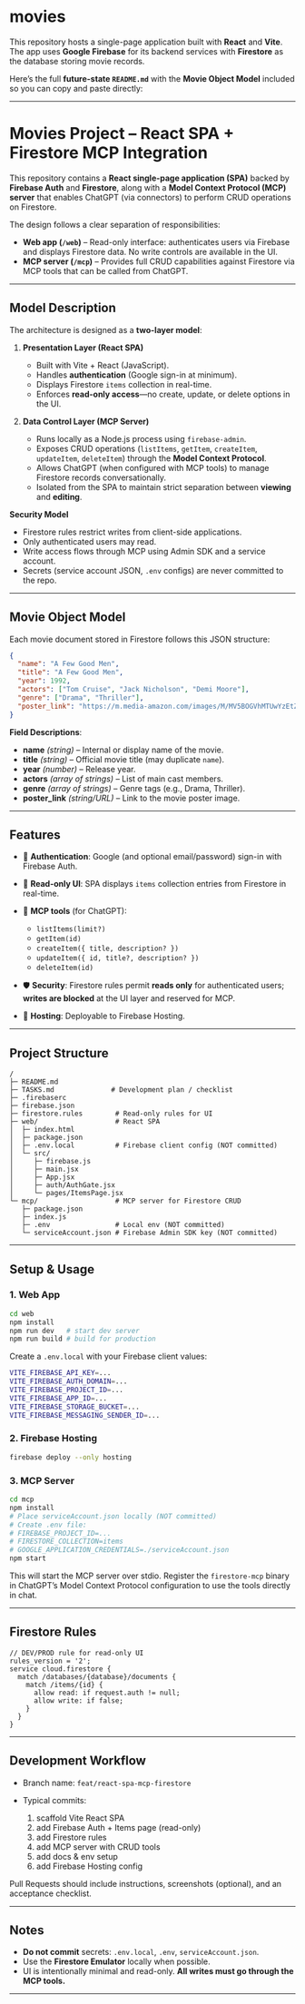 # movies

This repository hosts a single-page application built with **React** and **Vite**. The app uses **Google Firebase** for its backend services with **Firestore** as the database storing movie records.

Here’s the full **future-state `README.md`** with the **Movie Object Model** included so you can copy and paste directly:

---

# Movies Project – React SPA + Firestore MCP Integration

This repository contains a **React single-page application (SPA)** backed by **Firebase Auth** and **Firestore**, along with a **Model Context Protocol (MCP) server** that enables ChatGPT (via connectors) to perform CRUD operations on Firestore.

The design follows a clear separation of responsibilities:

* **Web app (`/web`)** – Read-only interface: authenticates users via Firebase and displays Firestore data. No write controls are available in the UI.
* **MCP server (`/mcp`)** – Provides full CRUD capabilities against Firestore via MCP tools that can be called from ChatGPT.

---

## Model Description

The architecture is designed as a **two-layer model**:

1. **Presentation Layer (React SPA)**

   * Built with Vite + React (JavaScript).
   * Handles **authentication** (Google sign-in at minimum).
   * Displays Firestore `items` collection in real-time.
   * Enforces **read-only access**—no create, update, or delete options in the UI.

2. **Data Control Layer (MCP Server)**

   * Runs locally as a Node.js process using `firebase-admin`.
   * Exposes CRUD operations (`listItems`, `getItem`, `createItem`, `updateItem`, `deleteItem`) through the **Model Context Protocol**.
   * Allows ChatGPT (when configured with MCP tools) to manage Firestore records conversationally.
   * Isolated from the SPA to maintain strict separation between **viewing** and **editing**.

**Security Model**

* Firestore rules restrict writes from client-side applications.
* Only authenticated users may read.
* Write access flows through MCP using Admin SDK and a service account.
* Secrets (service account JSON, `.env` configs) are never committed to the repo.

---

## Movie Object Model

Each movie document stored in Firestore follows this JSON structure:

```json
{
  "name": "A Few Good Men",
  "title": "A Few Good Men",
  "year": 1992,
  "actors": ["Tom Cruise", "Jack Nicholson", "Demi Moore"],
  "genre": ["Drama", "Thriller"],
  "poster_link": "https://m.media-amazon.com/images/M/MV5BOGVhMTUwYzEtZGQ1ZC00Nzg1LTk0OGUtMDk0NDM0ZmZlN2E0XkEyXkFqcGc@._V1_SX300.jpg"
}
```

**Field Descriptions**:

* **name** *(string)* – Internal or display name of the movie.
* **title** *(string)* – Official movie title (may duplicate `name`).
* **year** *(number)* – Release year.
* **actors** *(array of strings)* – List of main cast members.
* **genre** *(array of strings)* – Genre tags (e.g., Drama, Thriller).
* **poster\_link** *(string/URL)* – Link to the movie poster image.

---

## Features

* 🔐 **Authentication**: Google (and optional email/password) sign-in with Firebase Auth.
* 📖 **Read-only UI**: SPA displays `items` collection entries from Firestore in real-time.
* 🔧 **MCP tools** (for ChatGPT):

  * `listItems(limit?)`
  * `getItem(id)`
  * `createItem({ title, description? })`
  * `updateItem({ id, title?, description? })`
  * `deleteItem(id)`
* 🛡️ **Security**: Firestore rules permit **reads only** for authenticated users; **writes are blocked** at the UI layer and reserved for MCP.
* 🚀 **Hosting**: Deployable to Firebase Hosting.

---

## Project Structure

```
/
├─ README.md
├─ TASKS.md              # Development plan / checklist
├─ .firebaserc
├─ firebase.json
├─ firestore.rules        # Read-only rules for UI
├─ web/                   # React SPA
│  ├─ index.html
│  ├─ package.json
│  ├─ .env.local          # Firebase client config (NOT committed)
│  └─ src/
│     ├─ firebase.js
│     ├─ main.jsx
│     ├─ App.jsx
│     ├─ auth/AuthGate.jsx
│     └─ pages/ItemsPage.jsx
└─ mcp/                   # MCP server for Firestore CRUD
   ├─ package.json
   ├─ index.js
   ├─ .env                # Local env (NOT committed)
   └─ serviceAccount.json # Firebase Admin SDK key (NOT committed)
```

---

## Setup & Usage

### 1. Web App

```bash
cd web
npm install
npm run dev   # start dev server
npm run build # build for production
```

Create a `.env.local` with your Firebase client values:

```bash
VITE_FIREBASE_API_KEY=...
VITE_FIREBASE_AUTH_DOMAIN=...
VITE_FIREBASE_PROJECT_ID=...
VITE_FIREBASE_APP_ID=...
VITE_FIREBASE_STORAGE_BUCKET=...
VITE_FIREBASE_MESSAGING_SENDER_ID=...
```

### 2. Firebase Hosting

```bash
firebase deploy --only hosting
```

### 3. MCP Server

```bash
cd mcp
npm install
# Place serviceAccount.json locally (NOT committed)
# Create .env file:
# FIREBASE_PROJECT_ID=...
# FIRESTORE_COLLECTION=items
# GOOGLE_APPLICATION_CREDENTIALS=./serviceAccount.json
npm start
```

This will start the MCP server over stdio. Register the `firestore-mcp` binary in ChatGPT’s Model Context Protocol configuration to use the tools directly in chat.

---

## Firestore Rules

```
// DEV/PROD rule for read-only UI
rules_version = '2';
service cloud.firestore {
  match /databases/{database}/documents {
    match /items/{id} {
      allow read: if request.auth != null;
      allow write: if false;
    }
  }
}
```

---

## Development Workflow

* Branch name: `feat/react-spa-mcp-firestore`
* Typical commits:

  1. scaffold Vite React SPA
  2. add Firebase Auth + Items page (read-only)
  3. add Firestore rules
  4. add MCP server with CRUD tools
  5. add docs & env setup
  6. add Firebase Hosting config

Pull Requests should include instructions, screenshots (optional), and an acceptance checklist.

---

## Notes

* **Do not commit** secrets: `.env.local`, `.env`, `serviceAccount.json`.
* Use the **Firestore Emulator** locally when possible.
* UI is intentionally minimal and read-only. **All writes must go through the MCP tools.**

---

